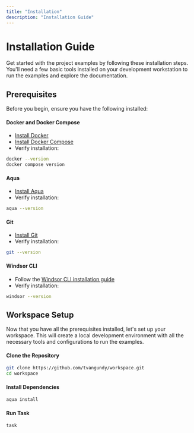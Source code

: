 ```yaml
---
title: "Installation"
description: "Installation Guide"
---
```

# Installation Guide

Get started with the project examples by following these installation steps. You'll need a few basic tools installed on your development workstation to run the examples and explore the documentation.

## Prerequisites

Before you begin, ensure you have the following installed:

#### Docker and Docker Compose
- [Install Docker](https://docs.docker.com/get-docker/)
- [Install Docker Compose](https://docs.docker.com/compose/install/)
- Verify installation:

```bash
docker --version
docker compose version
```

#### Aqua
- [Install Aqua](https://aquaproj.github.io/docs/install)
- Verify installation:

```bash
aqua --version
```

#### Git
- [Install Git](https://git-scm.com/downloads)
- Verify installation:

```bash
git --version
```

#### Windsor CLI
- Follow the [Windsor CLI installation guide](https://windsorcli.github.io/latest/install/)
- Verify installation:

```bash
windsor --version
```

## Workspace Setup

Now that you have all the prerequisites installed, let's set up your workspace. This will create a local development environment with all the necessary tools and configurations to run the examples.

#### Clone the Repository
```bash
git clone https://github.com/tvangundy/workspace.git
cd workspace
```

#### Install Dependencies
```bash
aqua install
```

#### Run Task
```bash
task
```
